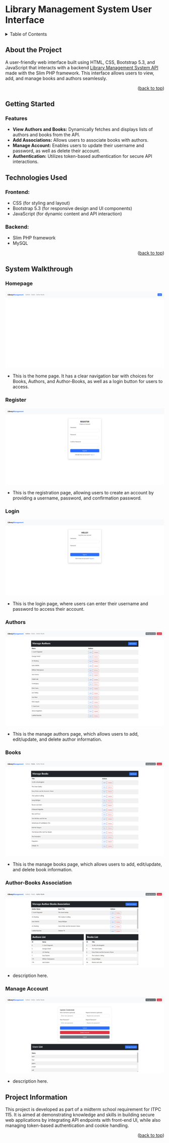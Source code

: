 <h1 id="library-management-ui">Library Management System User Interface</h1>

<!-- TABLE OF CONTENTS -->
<details>
  <summary>Table of Contents</summary>
  <ol>
    <li>
      <a href="#library-management-ui">About The Project</a>
    </li>
    <li>
      <a href="#getting-started">Getting Started</a>
      <ul>
        <li><a href="#features">Features</a></li>
        <li><a href="#setup">Setup</a></li>
      </ul>
    <li><a href="#tech-used">Technologies Used</a></li>
    </li>
    <li><a href="#system-walkthrough">System Walkthrough</a>
        <ul>
        <li><a href="#user-endpoints">Homepage</a></li>
        <li><a href="#author-endpoints">Register</a></li>
        <li><a href="#book-endpoints">Login</a></li>
        <li><a href="#user-endpoints">Authors</a></li>
        <li><a href="#author-endpoints">Books</a></li>
        <li><a href="#book-endpoints">Author-Books Association</a></li>
        <li><a href="#book-endpoints">Manage Account</a></li>
      </ul>
    </li>
    <li><a href="#project-information">Project Information</a></li>
  </ol>
</details>

## About the Project

A user-friendly web interface built using HTML, CSS, Bootstrap 5.3, and JavaScript that interacts with a backend [Library Management System API](https://github.com/JosephNeilG/library_4a) made with the Slim PHP framework. This interface allows users to view, add, and manage books and authors seamlessly.

<p align="right">(<a href="#library-management-ui">back to top</a>)</p>

## Getting Started

### Features

- **View Authors and Books:** Dynamically fetches and displays lists of authors and books from the API.
- **Add Associations:** Allows users to associate books with authors.
- **Manage Account:** Enables users to update their username and password, as well as delete their account.
- **Authentication:** Utilizes token-based authentication for secure API interactions.

## Technologies Used

### Frontend:
- CSS (for styling and layout)
- Bootstrap 5.3 (for responsive design and UI components)
- JavaScript (for dynamic content and API interaction)

### Backend:
- Slim PHP framework
- MySQL

<p align="right">(<a href="#library-management-ui">back to top</a>)</p>

## System Walkthrough

<h3 id="user-endpoints">Homepage</h3>

![Homepage](https://github.com/JosephNeilG/library-ui/blob/bf758cc7fca3f9e25b5d946d2f0a0db76d78c13c/ui/Home%20page.png)

- This is the home page. It has a clear navigation bar with choices for Books, Authors, and Author-Books, as well as a login button for users to access.

<h3 id="user-endpoints">Register</h3>

![Register](https://github.com/JosephNeilG/library-ui/blob/45948c9811179080f9a4a74c437bf304de14200c/ui/Register.png)

- This is the registration page, allowing users to create an account by providing a username, password, and confirmation password.

<h3 id="user-endpoints">Login</h3>

![Login](https://github.com/JosephNeilG/library-ui/blob/23c27b959079bdbe90548c0ee1aea5cf081076ea/ui/Authenticate%20or%20Login.png)

- This is the login page, where users can enter their username and password to access their account.

<h3 id="user-endpoints">Authors</h3>

![Authors](https://github.com/JosephNeilG/library-ui/blob/ec3d9ad1d4a3e1db3e119152abb8d3919c5c12cb/ui/Authors.png)

- This is the manage authors page, which allows users to add, edit/update, and delete author information.

<h3 id="user-endpoints">Books</h3>

![Books](https://github.com/JosephNeilG/library-ui/blob/ec3d9ad1d4a3e1db3e119152abb8d3919c5c12cb/ui/Books.png)

- This is the manage books page, which allows users to add, edit/update, and delete book information.

<h3 id="user-endpoints">Author-Books Association</h3>

![Author-Books](https://github.com/JosephNeilG/library-ui/blob/6009da22a107702c243c0fe871e284dc43bfab8d/ui/Author-books.png)

- description here.

<h3 id="user-endpoints">Manage Account</h3>

![Manage-Accounts](https://github.com/JosephNeilG/library-ui/blob/73349065f1972887f2d225cf678ee6394526ef10/ui/Manage-accounts.png)

- description here.

## Project Information

This project is developed as part of a midterm school requirement for ITPC 115. It is aimed at demonstrating knowledge and skills in building secure web applications by integrating API endpoints with front-end UI, while also managing token-based authentication and cookie handling.

<p align="right">(<a href="#library-management-ui">back to top</a>)</p>
